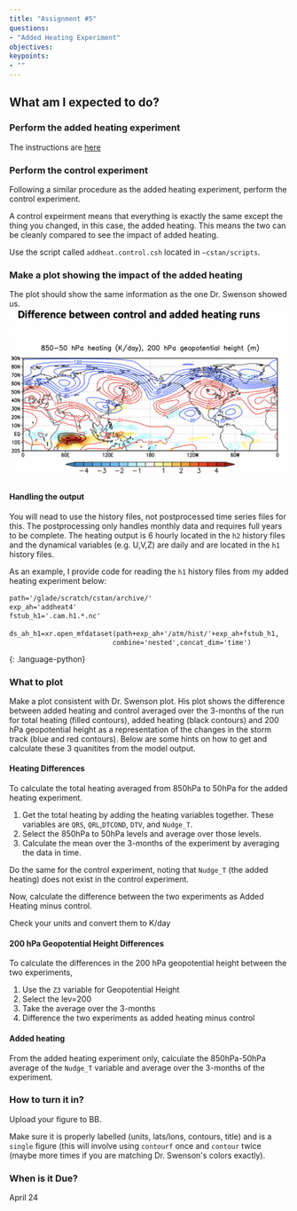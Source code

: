 ```yaml
---
title: "Assignment #5"
questions:
- "Added Heating Experiment"
objectives:
keypoints:
- ""
---
```


## What am I expected to do?

### Perform the added heating experiment

The instructions are [here](https://criistianastan2.github.io/AOES-CLIM670-CESM-InterventionExp/01-AddedHeating-Exps/index.html)

### Perform the control experiment

Following a similar procedure as the added heating experiment, perform the control experiment.

A control expeirment means that everything is exactly the same except the thing you changed, in this case, the added heating.  This means the two can be cleanly compared to see the impact of added heating.

Use the script called `addheat.control.csh` located in `~cstan/scripts`.

### Make a plot showing the impact of the added heating 

The plot should show the same information as the one Dr. Swenson showed us.
![addheat](../fig/diff.png)

#### Handling the output

You will nead to use the history files, not postprocessed time series files for this. The postprocessing only handles monthly data and requires full years to be complete. The heating output is 6 hourly located in the `h2` history files and the dynamical variables (e.g. U,V,Z) are daily and are located in the `h1` history files. 

As an example, I provide code for reading the `h1` history files from my added heating experiment below:

~~~
path='/glade/scratch/cstan/archive/'
exp_ah='addheat4'
fstub_h1='.cam.h1.*.nc'

ds_ah_h1=xr.open_mfdataset(path+exp_ah+'/atm/hist/'+exp_ah+fstub_h1,
                          combine='nested',concat_dim='time')
~~~
{: .language-python}

### What to plot

Make a plot consistent with Dr. Swenson plot. His plot shows the difference between added heating and control averaged over the 3-months of the run for total heating (filled contours), added heating (black contours) and 200 hPa geopotential height as a representation of the changes in the storm track (blue and red contours).  Below are some hints on how to get and calculate these 3 quanitites from the model output.

#### Heating Differences

To calculate the total heating averaged from 850hPa to 50hPa for the added heating experiment.

1. Get the total heating by adding the heating variables together.  These variables are `QRS`, `QRL`,`DTCOND`, `DTV`, and `Nudge_T`.  
2. Select the 850hPa to 50hPa levels and average over those levels.
3. Calculate the mean over the 3-months of the experiment by averaging the data in time.

Do the same for the control experiment, noting that `Nudge_T` (the added heating) does not exist in the control experiment.

Now, calculate the difference between the two experiments as Added Heating minus control.

Check your units and convert them to K/day

#### 200 hPa Geopotential Height Differences

To calculate the differences in the 200 hPa geopotential height between the two experiments, 

1. Use the `Z3` variable for Geopotential Height
2. Select the lev=200
3. Take the average over the 3-months
4. Difference the two experiments as added heating minus control

#### Added heating 

From the added heating experiment only, calculate the 850hPa-50hPa average of the `Nudge_T` variable and average over the 3-months of the experiment. 

### How to turn it in?

Upload your figure to BB.
 
Make sure it is properly labelled (units, lats/lons, contours, title) and is a `single` figure (this will involve using `contourf` once and `contour` twice (maybe more times if you are matching Dr. Swenson's colors exactly).

### When is it Due?

April 24
